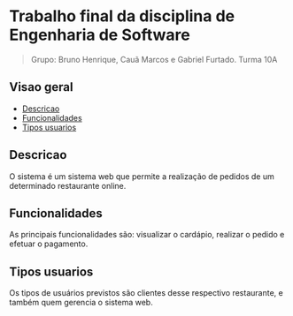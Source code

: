 # Trabalho final da disciplina de Engenharia de Software 

>Grupo: Bruno Henrique, Cauã Marcos e Gabriel Furtado. Turma 10A

## Visao geral

  - [Descricao](#descricao)
  - [Funcionalidades](#funcionalidades)
  - [Tipos usuarios](#tipos-usuarios)

## Descricao

O sistema é um sistema web que permite a realização de pedidos de um determinado restaurante online.

## Funcionalidades

As principais funcionalidades são: visualizar o cardápio, realizar o pedido e efetuar o pagamento.

## Tipos usuarios

Os tipos de usuários previstos são clientes desse respectivo restaurante, e também quem gerencia o sistema web.
